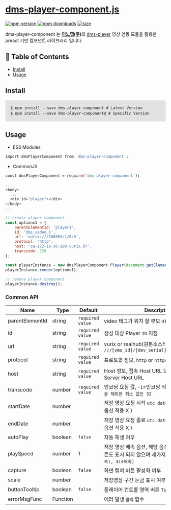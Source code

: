 # [dms-player-component.js](https://innodep.co.kr/renew/)

[![npm version](https://img.shields.io/npm/v/dms-player-component.svg?style=flat-square)](https://www.npmjs.com/package/dms-player-component)
[![npm downloads](https://img.shields.io/npm/dm/dms-player-component.svg?style=flat-square)](https://www.npmjs.com/package/dms-player-component)
[![size](https://img.shields.io/bundlephobia/minzip/dms-player-component.svg?style=flat)](https://bundlephobia.com/result?p=dms-player-component)

dms-player-component 는 [**이노뎁(주)**](http://www.innodep.com/)의 [dms-player](https://www.npmjs.com/package/dms-player) 영상 연동 모듈을 활용한 preact 기반 컴포넌트 라이브러리 입니다.

## 🚩 Table of Contents
- [Install](#install)
- [Usage](#usage)

## Install

<PRE style="padding: 16px;overflow: auto;font-size: 85%;line-height: 1.45;background-color: #e2e2e2;border-radius: 3px;">
$ npm install --save dms-player-component # Latest Version
$ npm install --save dms-player-component@<version> # Specific Version
</PRE>

## Usage

- ES6 Modules
``` sh
import dmsPlayerComponent from 'dms-player-component';
```
- CommonJS
``` sh
const dmsPlayerComponent = require('dms-player-component');
```

```js
...
<body>
  ...
  <div id="player"></div> 
</body>
...

// create player component
const options1 = {
    parentElementId: 'player1',
    id: 'dms_video_1',
    url: 'vurix:///100869/1/0/0',
    protocol: 'http',
    host: 'ca-172-16-36-180.vurix.kr',
    transcode: 720
};

const playerInstance = new dmsPlayerComponent.Player(document.getElementById('player1'));
playerInstance.render(options1);
  
// remove player component
playerInstance.destroy();
```
### Common API

| Name         | Type    | Default | Description |
| ------------ | ------- | ------- | ----------- |
| parentElementId | string | `required value` | video 태그가 위치 할 부모 `HTML Element ID` |
| id | string | `required value` | 생성 대상 Player `ID` 지정 |
| url | string | `required value` | vurix or realhub(원본소스타입) -> `///[vms_id]/[dev_serial]/[channel]/[media]`  |
| protocol | string | `required value` | 프로토콜 정보, `http` or `https` |
| host | string | `required value` | Host 정보, 접속 Host URL 또는 사용 할 Media Server Host URL |
| transcode | number | `required value` | 인코딩 요청 값, `-1`=인코딩 적용 X, `0`=원본, `-1, 0을 제외한 최소 값은 32` |
| startDate | number |  | 저장 영상 요청 시작 `utc datetime` (실시간 재생 시 옵션 적용 X ) |
| endDate | number |  | 저장 영상 요청 종료 `utc datetime` (실시간 재생 시 옵션 적용 X )|
| autoPlay | boolean | `false` | 자동 재생 여부 |
| playSpeed | number | `1` | 저장 영상 배속 옵션, 해당 옵션이 없을 경우, 배속 버튼도 표시 되지 않으며 세가지 옵션 제공 `1, 2(2배속), 4(4배속)`
| capture | boolean | `false` | 화면 캡쳐 버튼 활성화 여부 |
| scale | number | | 저장영상 구간 눈금 표시 여부 및 눈금 표시 갯수 |
| buttonTooltip | boolean | `false` | 플레이어 컨트롤 영역 버튼 `Tooltip` 표시 여부 |
| errorMsgFunc | Function |  | 에러 발생 `콜백` 함수 |